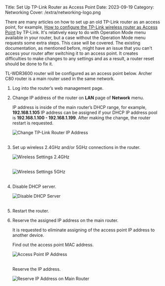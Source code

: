 Title: Set Up TP-Link Router as Access Point
Date: 2023-09-19
Category: Networking
Cover: /extra/networking-logo.png

There are many articles on how to set up an old TP-Link router as an access point, for example, [How to configure the TP-Link wireless router as Access Point](https://www.tp-link.com/ca/support/faq/1384/) by TP-Link. It's relatively easy to do with Operation Mode menu available in your router, but a case without the Operation Mode menu requests some extra steps. This case will be covered. The existing documentation, as mentioned before, might have an issue that you can't access your router after switching it to an access point. It creates difficulties to make changes to any settings and as a result, a router reset should be done to fix it.

TL-WDR3600 router will be configured as an access point below. Archer C80 router is a main router used in the same network.

1. Log into the router’s web management page.

2. Change IP address of the router on **LAN** page of **Network** menu. 

    IP address is inside of the main router’s DHCP range, for example, **192.168.1.105** IP address can be assigned if your DHCP IP address pool is **192.168.1.100 - 192.168.1.199**. After making the change, the router restart is requested.

    ![Change TP-Link Router IP Address]({static}/images/set-up-tplink-router-access-point/change-router-ip-address.jpg)</br></br>

3. Set up wireless 2.4GHz and/or 5GHz connections in the router.

    ![Wireless Settings 2.4GHz]({static}/images/set-up-tplink-router-access-point/wifi24_connection.jpg)</br></br>

    ![Wireless Settings 5GHz]({static}/images/set-up-tplink-router-access-point/wifi5_connection.jpg)</br></br>

4. Disable DHCP server.

    ![Disable DHCP Server]({static}/images/set-up-tplink-router-access-point/disable-dhcp.jpg)</br></br>

5. Restart the router.

6. Reserve the assigned IP address on the main router.

    It is requested to eliminate assigning of the access point IP address to another device. 

    Find out the access point MAC address.

    ![Access Point IP Address]({static}/images/set-up-tplink-router-access-point/access-point-ip-address.jpg)</br></br>

    Reserve the IP address.

    ![Reserve IP Address on Main Router]({static}/images/set-up-tplink-router-access-point/reserve-ip-address.jpg)</br></br>


